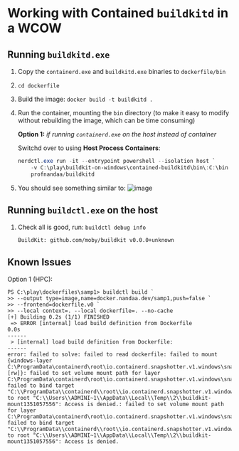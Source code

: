# Working with Contained `buildkitd` in a WCOW

## Running `buildkitd.exe`

1. Copy the `containerd.exe` and `buildkitd.exe` binaries to `dockerfile/bin`
1. `cd dockerfile`
1. Build the image: `docker build -t buildkitd .`
1. Run the container, mounting the `bin` directory 
    (to make it easy to modify without rebuilding the image, which can be time consuming)
    
    **Option 1:** _if running `containerd.exe` on the host instead of container_

    Switchd over to using **Host Process Containers**:

    ```powershell
    nerdctl.exe run -it --entrypoint powershell --isolation host `
        -v C:\play\buildkit-on-windows\contained-buildkitd\bin\:C:\bin `
        profnandaa/buildkitd
    ```

1. You should see something similar to:
    ![image](https://github.com/profnandaa/buildkit-on-windows/assets/261265/435d28c2-9883-4a5d-981b-2d093b39fe44)

## Running `buildctl.exe` on the host

1. Check all is good, run: `buildctl debug info`
    ```
    BuildKit: github.com/moby/buildkit v0.0.0+unknown
    ```

## Known Issues

Option 1 (HPC):

```
PS C:\play\dockerfiles\samp1> buildctl build `
>> --output type=image,name=docker.nandaa.dev/samp1,push=false `
>> --frontend=dockerfile.v0 `
>> --local context=. --local dockerfile=. --no-cache
[+] Building 0.2s (1/1) FINISHED
 => ERROR [internal] load build definition from Dockerfile                                                                              0.0s
------
 > [internal] load build definition from Dockerfile:
------
error: failed to solve: failed to read dockerfile: failed to mount {windows-layer C:\ProgramData\containerd\root\io.containerd.snapshotter.v1.windows\snapshots\169  [rw]}: failed to set volume mount path for layer C:\ProgramData\containerd\root\io.containerd.snapshotter.v1.windows\snapshots\169: failed to bind target "C:\\ProgramData\\containerd\\root\\io.containerd.snapshotter.v1.windows\\snapshots\\169\\Files" to root "C:\\Users\\ADMINI~1\\AppData\\Local\\Temp\\2\\buildkit-mount1351057556": Access is denied.: failed to set volume mount path for layer C:\ProgramData\containerd\root\io.containerd.snapshotter.v1.windows\snapshots\169: failed to bind target "C:\\ProgramData\\containerd\\root\\io.containerd.snapshotter.v1.windows\\snapshots\\169\\Files" to root "C:\\Users\\ADMINI~1\\AppData\\Local\\Temp\\2\\buildkit-mount1351057556": Access is denied.
```